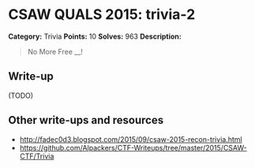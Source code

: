 # CSAW QUALS 2015: trivia-2

**Category:** Trivia
**Points:** 10
**Solves:** 963
**Description:**

> No More Free __!


## Write-up

(TODO)

## Other write-ups and resources

* <http://fadec0d3.blogspot.com/2015/09/csaw-2015-recon-trivia.html>
* <https://github.com/Alpackers/CTF-Writeups/tree/master/2015/CSAW-CTF/Trivia>
